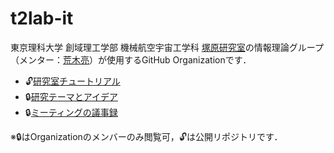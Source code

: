 # t2lab-it

東京理科大学 創域理工学部 機械航空宇宙工学科 [塚原研究室](https://www.rs.tus.ac.jp/~t2lab/index-j.html)の情報理論グループ（メンター：[荒木亮](https://ryo-araki.github.io/)）が使用するGitHub Organizationです．

- 🔓[研究室チュートリアル](https://github.com/t2lab-it/lab_tutorial)
- 🔒[研究テーマとアイデア](https://github.com/t2lab-it/theme)
- 🔒[ミーティングの議事録](https://github.com/t2lab-it/meeting)

※🔒はOrganizationのメンバーのみ閲覧可，🔓は公開リポジトリです．
